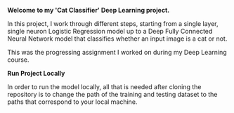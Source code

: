 **Welcome to my 'Cat Classifier' Deep Learning project.**

In this project, I work through different steps, starting from a single layer, single neuron Logistic Regression model up to a Deep Fully Connected Neural Network model that classifies whether an input image is a cat or not.

This was the progressing assignment I worked on during my Deep Learning course.


**Run Project Locally**

In order to run the model locally, all that is needed after cloning the repository is to change the path of the training and testing dataset to the paths that correspond to your local machine.

